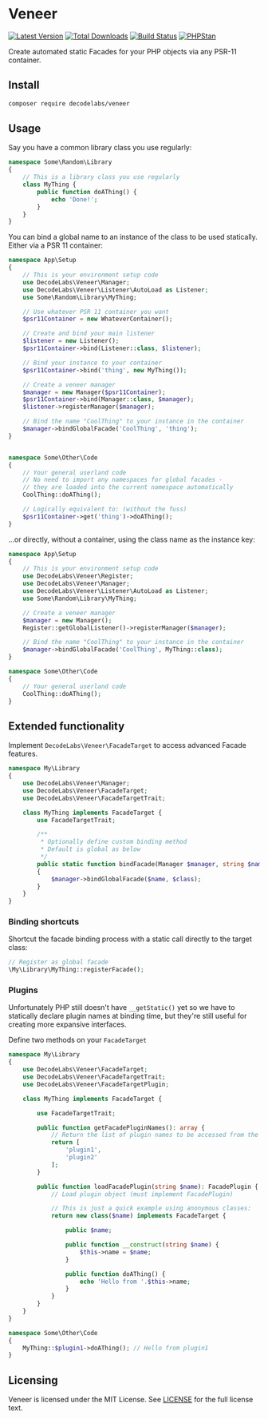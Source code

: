# Veneer

[![Latest Version](https://img.shields.io/packagist/v/decodelabs/veneer.svg?style=flat-square)](https://packagist.org/packages/decodelabs/veneer)
[![Total Downloads](https://img.shields.io/packagist/dt/decodelabs/veneer.svg?style=flat-square)](https://packagist.org/packages/decodelabs/veneer)
[![Build Status](https://img.shields.io/travis/decodelabs/veneer/develop.svg?style=flat-square)](https://travis-ci.org/decodelabs/veneer)
[![PHPStan](https://img.shields.io/badge/PHPStan-enabled-44CC11.svg?longCache=true&style=flat-square)](https://github.com/phpstan/phpstan)

Create automated static Facades for your PHP objects via any PSR-11 container.

## Install

```bash
composer require decodelabs/veneer
```

## Usage
Say you have a common library class you use regularly:

```php
namespace Some\Random\Library
{
    // This is a library class you use regularly
    class MyThing {
        public function doAThing() {
            echo 'Done!';
        }
    }
}
```

You can bind a global name to an instance of the class to be used statically.
Either via a PSR 11 container:

```php
namespace App\Setup
{
    // This is your environment setup code
    use DecodeLabs\Veneer\Manager;
    use DecodeLabs\Veneer\Listener\AutoLoad as Listener;
    use Some\Random\Library\MyThing;

    // Use whatever PSR 11 container you want
    $psr11Container = new WhateverContainer();

    // Create and bind your main listener
    $listener = new Listener();
    $psr11Container->bind(Listener::class, $listener);

    // Bind your instance to your container
    $psr11Container->bind('thing', new MyThing());

    // Create a veneer manager
    $manager = new Manager($psr11Container);
    $psr11Container->bind(Manager::class, $manager);
    $listener->registerManager($manager);

    // Bind the name "CoolThing" to your instance in the container
    $manager->bindGlobalFacade('CoolThing', 'thing');
}


namespace Some\Other\Code
{
    // Your general userland code
    // No need to import any namespaces for global facades -
    // they are loaded into the current namespace automatically
    CoolThing::doAThing();

    // Logically equivalent to: (without the fuss)
    $psr11Container->get('thing')->doAThing();
}
```

...or directly, without a container, using the class name as the instance key:

```php
namespace App\Setup
{
    // This is your environment setup code
    use DecodeLabs\Veneer\Register;
    use DecodeLabs\Veneer\Manager;
    use DecodeLabs\Veneer\Listener\AutoLoad as Listener;
    use Some\Random\Library\MyThing;

    // Create a veneer manager
    $manager = new Manager();
    Register::getGlobalListener()->registerManager($manager);

    // Bind the name "CoolThing" to your instance in the container
    $manager->bindGlobalFacade('CoolThing', MyThing::class);
}

namespace Some\Other\Code
{
    // Your general userland code
    CoolThing::doAThing();
}
```


## Extended functionality

Implement <code>DecodeLabs\Veneer\FacadeTarget</code> to access advanced Facade features.

```php
namespace My\Library
{
    use DecodeLabs\Veneer\Manager;
    use DecodeLabs\Veneer\FacadeTarget;
    use DecodeLabs\Veneer\FacadeTargetTrait;

    class MyThing implements FacadeTarget {
        use FacadeTargetTrait;

        /**
         * Optionally define custom binding method
         * Default is global as below
         */
        public static function bindFacade(Manager $manager, string $name, string $class): void
        {
            $manager->bindGlobalFacade($name, $class);
        }
    }
}
```

### Binding shortcuts

Shortcut the facade binding process with a static call directly to the target class:

```php
// Register as global facade
\My\Library\MyThing::registerFacade();
```


### Plugins

Unfortunately PHP still doesn't have <code>\__getStatic()</code> yet so we have to statically declare plugin names at binding time, but they're still useful for creating more expansive interfaces.

Define two methods on your <code>FacadeTarget</code>


```php
namespace My\Library
{
    use DecodeLabs\Veneer\FacadeTarget;
    use DecodeLabs\Veneer\FacadeTargetTrait;
    use DecodeLabs\Veneer\FacadeTargetPlugin;

    class MyThing implements FacadeTarget {

        use FacadeTargetTrait;

        public function getFacadePluginNames(): array {
            // Return the list of plugin names to be accessed from the facade
            return [
                'plugin1',
                'plugin2'
            ];
        }

        public function loadFacadePlugin(string $name): FacadePlugin {
            // Load plugin object (must implement FacadePlugin)

            // This is just a quick example using anonymous classes:
            return new class($name) implements FacadeTarget {

                public $name;

                public function __construct(string $name) {
                    $this->name = $name;
                }

                public function doAThing() {
                    echo 'Hello from '.$this->name;
                }
            }
        }
    }
}

namespace Some\Other\Code
{
    MyThing::$plugin1->doAThing(); // Hello from plugin1
}
```


## Licensing
Veneer is licensed under the MIT License. See [LICENSE](./LICENSE) for the full license text.
